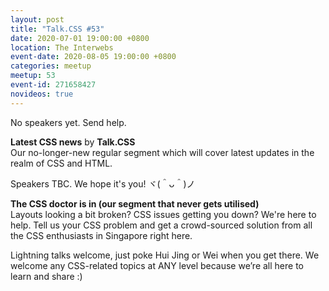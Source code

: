 ```yaml
---
layout: post
title: "Talk.CSS #53"
date: 2020-07-01 19:00:00 +0800
location: The Interwebs
event-date: 2020-08-05 19:00:00 +0800
categories: meetup
meetup: 53
event-id: 271658427
novideos: true
---
```

No speakers yet. Send help.

**Latest CSS news** by **Talk.CSS**  
Our no-longer-new regular segment which will cover latest updates in the realm of CSS and HTML.

Speakers TBC. We hope it's you! <span class="o-kaomoji">ヾ(＾ᴗ＾)ノ</span>

**The CSS doctor is in (our segment that never gets utilised)**  
Layouts looking a bit broken? CSS issues getting you down? We're here to help. Tell us your CSS problem and get a crowd-sourced solution from all the CSS enthusiasts in Singapore right here.

Lightning talks welcome, just poke Hui Jing or Wei when you get there. We welcome any CSS-related topics at ANY level because we’re all here to learn and share :)
